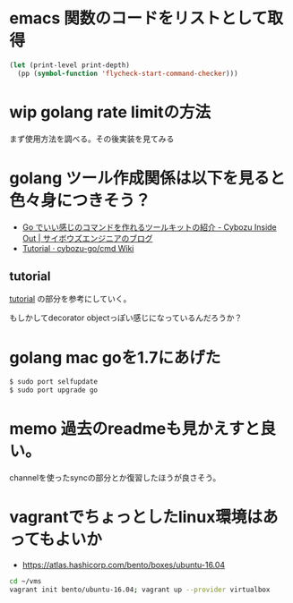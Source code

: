 # emacs 関数のコードをリストとして取得

```lisp
(let (print-level print-depth)
  (pp (symbol-function 'flycheck-start-command-checker)))
```

# wip golang rate limitの方法

まず使用方法を調べる。その後実装を見てみる


# golang ツール作成関係は以下を見ると色々身につきそう？

- [Go でいい感じのコマンドを作れるツールキットの紹介 - Cybozu Inside Out | サイボウズエンジニアのブログ](http://blog.cybozu.io/entry/cybozu-go-cmd)
- [Tutorial · cybozu-go/cmd Wiki](https://github.com/cybozu-go/cmd/wiki/Tutorial)

## tutorial

[tutorial](https://github.com/cybozu-go/cmd/wiki/Tutorial) の部分を参考にしていく。

もしかしてdecorator objectっぽい感じになっているんだろうか？


# golang mac goを1.7にあげた

```bash
$ sudo port selfupdate
$ sudo port upgrade go
```

# memo 過去のreadmeも見かえすと良い。

channelを使ったsyncの部分とか復習したほうが良さそう。

# vagrantでちょっとしたlinux環境はあってもよいか

- https://atlas.hashicorp.com/bento/boxes/ubuntu-16.04

```bash
cd ~/vms
vagrant init bento/ubuntu-16.04; vagrant up --provider virtualbox
```
